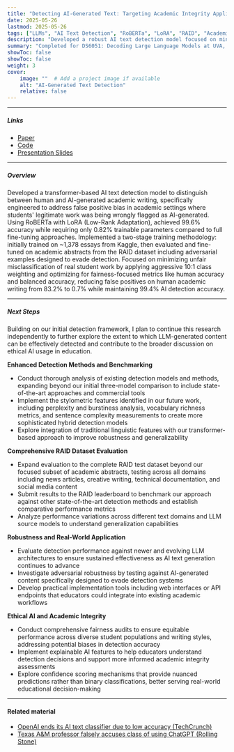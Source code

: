 ```yaml
---
title: "Detecting AI-Generated Text: Targeting Academic Integrity Applications"
date: 2025-05-26
lastmod: 2025-05-26
tags: ["LLMs", "AI Text Detection", "RoBERTa", "LoRA", "RAID", "Academic Integrity", "Transformers", "Binary Classification", "Python", "PyTorch", "HuggingFace", "RAID Dataset"]
description: "Developed a robust AI text detection model focused on minimizing false positives in academic writing using RoBERTa with parameter-efficient fine-tuning."
summary: "Completed for DS6051: Decoding Large Language Models at UVA, this project explores transformer-based methods for detecting AI-generated text in academic contexts. By fine-tuning RoBERTa using LoRA and optimizing for human accuracy, the model reduced false positives on human-written abstracts from 83.2% to just 0.7%, demonstrating the importance of fairness and robustness in detection systems."
showToc: false
showToc: false
weight: 3
cover:
    image: ""  # Add a project image if available
    alt: "AI-Generated Text Detection"
    relative: false
---
```


---

##### Links

+ [Paper](DS6051_AI_Detection_Report.pdf)
+ [Code](https://github.com/AfnanAbdul/TuringLens)
+ [Presentation Slides](AI_Detection_Presentation.pdf)

---

##### Overview

Developed a transformer-based AI text detection model to distinguish between human and AI-generated academic writing, specifically engineered to address false positive bias in academic settings where students' legitimate work was being wrongly flagged as AI-generated. Using RoBERTa with LoRA (Low-Rank Adaptation), achieved 99.6% accuracy while requiring only 0.82% trainable parameters compared to full fine-tuning approaches. Implemented a two-stage training methodology: initially trained on ~1,378 essays from Kaggle, then evaluated and fine-tuned on academic abstracts from the RAID dataset including adversarial examples designed to evade detection. Focused on minimizing unfair misclassification of real student work by applying aggressive 10:1 class weighting and optimizing for fairness-focused metrics like human accuracy and balanced accuracy, reducing false positives on human academic writing from 83.2% to 0.7% while maintaining 99.4% AI detection accuracy.

---

##### Next Steps

Building on our initial detection framework, I plan to continue this research independently to further explore the extent to which LLM-generated content can be effectively detected and contribute to the broader discussion on ethical AI usage in education.

**Enhanced Detection Methods and Benchmarking**
- Conduct thorough analysis of existing detection models and methods, expanding beyond our initial three-model comparison to include state-of-the-art approaches and commercial tools
- Implement the stylometric features identified in our future work, including perplexity and burstiness analysis, vocabulary richness metrics, and sentence complexity measurements to create more sophisticated hybrid detection models
- Explore integration of traditional linguistic features with our transformer-based approach to improve robustness and generalizability

**Comprehensive RAID Dataset Evaluation**
- Expand evaluation to the complete RAID test dataset beyond our focused subset of academic abstracts, testing across all domains including news articles, creative writing, technical documentation, and social media content
- Submit results to the RAID leaderboard to benchmark our approach against other state-of-the-art detection methods and establish comparative performance metrics
- Analyze performance variations across different text domains and LLM source models to understand generalization capabilities

**Robustness and Real-World Application**
- Evaluate detection performance against newer and evolving LLM architectures to ensure sustained effectiveness as AI text generation continues to advance
- Investigate adversarial robustness by testing against AI-generated content specifically designed to evade detection systems
- Develop practical implementation tools including web interfaces or API endpoints that educators could integrate into existing academic workflows

**Ethical AI and Academic Integrity**
- Conduct comprehensive fairness audits to ensure equitable performance across diverse student populations and writing styles, addressing potential biases in detection accuracy
- Implement explainable AI features to help educators understand detection decisions and support more informed academic integrity assessments
- Explore confidence scoring mechanisms that provide nuanced predictions rather than binary classifications, better serving real-world educational decision-making

---

#### Related material

+ [OpenAI ends its AI text classifier due to low accuracy (TechCrunch)](https://techcrunch.com/2023/07/25/openai-scuttles-ai-written-text-detector-over-low-rate-of-accuracy/)
+ [Texas A&M professor falsely accuses class of using ChatGPT (Rolling Stone)](https://www.rollingstone.com/culture/culture-features/texas-am-chatgpt-ai-professor-flunks-students-false-claims-1234736601/)

